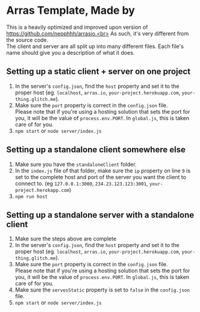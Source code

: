 # Arras Template, Made by 
This is a heavily optimized and improved upon version of https://github.com/nepphhh/arrasio.<br>
As such, it's very different from the source code.<br>
The client and server are all split up into many different files.
Each file's name should give you a description of what it does.
## Setting up a static client + server on one project
1) In the server's `config.json`, find the `host` property and set it to the proper host (eg. `localhost`, `arras.io`, `your-project.herokuapp.com`, `your-thing.glitch.me`).
2) Make sure the `port` property is correct in the `config.json` file.<br> Please note that if you're using a hosting solution that sets the port for you, it will be the value of `process.env.PORT`. In `global.js`, this is taken care of for you.
3) `npm start` or `node server/index.js`
## Setting up a standalone client somewhere else
1) Make sure you have the `standaloneClient` folder.
2) In the `index.js` file of that folder, make sure the `ip` property on line `9` is set to the complete host and port of the server you want the client to connect to. (eg `127.0.0.1:3000`, `234.23.123.123:3001`, `your-project.herokapp.com`)
3) `npm run host`
## Setting up a standalone server with a standalone client
1) Make sure the steps above are complete
2) In the server's `config.json`, find the `host` property and set it to the proper host (eg. `localhost`, `arras.io`, `your-project.herokuapp.com`, `your-thing.glitch.me`).
3) Make sure the `port` property is correct in the `config.json` file.<br> Please note that if you're using a hosting solution that sets the port for you, it will be the value of `process.env.PORT`. In `global.js`, this is taken care of for you.
4) Make sure the `servesStatic` property is set to `false` in the `config.json` file.
5) `npm start` or `node server/index.js`